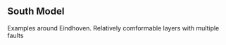 South Model 
-----------

Examples around Eindhoven. Relatively comformable layers with multiple faults